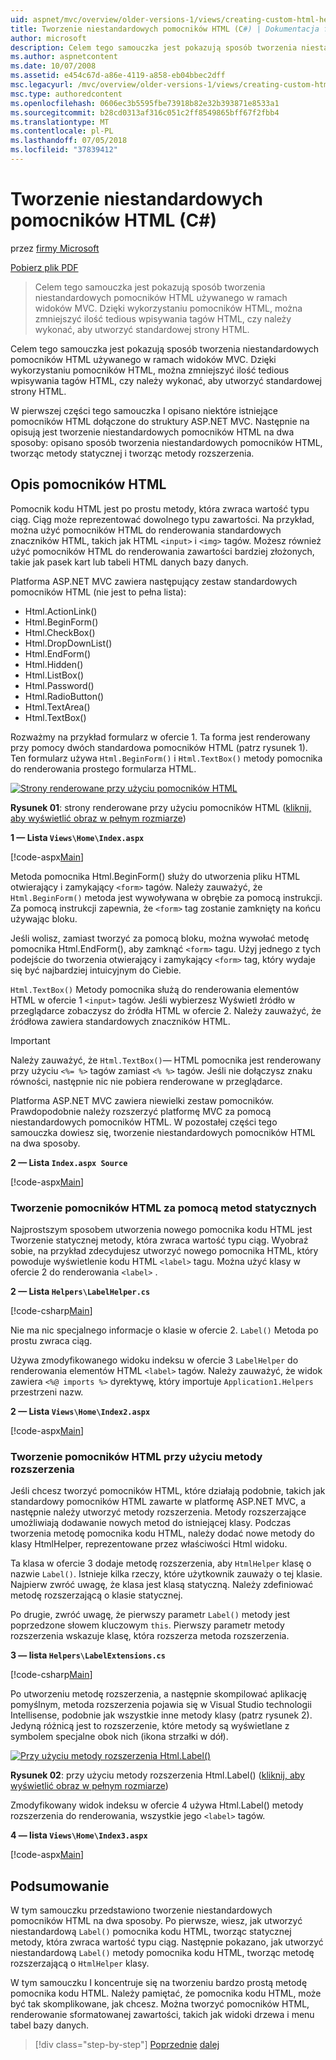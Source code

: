 ```yaml
---
uid: aspnet/mvc/overview/older-versions-1/views/creating-custom-html-helpers-cs
title: Tworzenie niestandardowych pomocników HTML (C#) | Dokumentacja firmy Microsoft
author: microsoft
description: Celem tego samouczka jest pokazują sposób tworzenia niestandardowych pomocników HTML używanego w ramach widoków MVC. Dzięki wykorzystaniu pomocnika kodu HTML...
ms.author: aspnetcontent
ms.date: 10/07/2008
ms.assetid: e454c67d-a86e-4119-a858-eb04bbec2dff
msc.legacyurl: /mvc/overview/older-versions-1/views/creating-custom-html-helpers-cs
msc.type: authoredcontent
ms.openlocfilehash: 0606ec3b5595fbe73918b82e32b393871e8533a1
ms.sourcegitcommit: b28cd0313af316c051c2ff8549865bff67f2fbb4
ms.translationtype: MT
ms.contentlocale: pl-PL
ms.lasthandoff: 07/05/2018
ms.locfileid: "37839412"
---
```

<a name="creating-custom-html-helpers-c"></a>Tworzenie niestandardowych pomocników HTML (C#)
====================
przez [firmy Microsoft](https://github.com/microsoft)

[Pobierz plik PDF](http://download.microsoft.com/download/1/1/f/11f721aa-d749-4ed7-bb89-a681b68894e6/ASPNET_MVC_Tutorial_9_CS.pdf)

> Celem tego samouczka jest pokazują sposób tworzenia niestandardowych pomocników HTML używanego w ramach widoków MVC. Dzięki wykorzystaniu pomocników HTML, można zmniejszyć ilość tedious wpisywania tagów HTML, czy należy wykonać, aby utworzyć standardowej strony HTML.


Celem tego samouczka jest pokazują sposób tworzenia niestandardowych pomocników HTML używanego w ramach widoków MVC. Dzięki wykorzystaniu pomocników HTML, można zmniejszyć ilość tedious wpisywania tagów HTML, czy należy wykonać, aby utworzyć standardowej strony HTML.

W pierwszej części tego samouczka I opisano niektóre istniejące pomocników HTML dołączone do struktury ASP.NET MVC. Następnie na opisują jest tworzenie niestandardowych pomocników HTML na dwa sposoby: opisano sposób tworzenia niestandardowych pomocników HTML, tworząc metody statycznej i tworząc metody rozszerzenia.

## <a name="understanding-html-helpers"></a>Opis pomocników HTML

Pomocnik kodu HTML jest po prostu metody, która zwraca wartość typu ciąg. Ciąg może reprezentować dowolnego typu zawartości. Na przykład, można użyć pomocników HTML do renderowania standardowych znaczników HTML, takich jak HTML `<input>` i `<img>` tagów. Możesz również użyć pomocników HTML do renderowania zawartości bardziej złożonych, takie jak pasek kart lub tabeli HTML danych bazy danych.

Platforma ASP.NET MVC zawiera następujący zestaw standardowych pomocników HTML (nie jest to pełna lista):

- Html.ActionLink()
- Html.BeginForm()
- Html.CheckBox()
- Html.DropDownList()
- Html.EndForm()
- Html.Hidden()
- Html.ListBox()
- Html.Password()
- Html.RadioButton()
- Html.TextArea()
- Html.TextBox()

Rozważmy na przykład formularz w ofercie 1. Ta forma jest renderowany przy pomocy dwóch standardowa pomocników HTML (patrz rysunek 1). Ten formularz używa `Html.BeginForm()` i `Html.TextBox()` metody pomocnika do renderowania prostego formularza HTML.


[![Strony renderowane przy użyciu pomocników HTML](creating-custom-html-helpers-cs/_static/image2.png)](creating-custom-html-helpers-cs/_static/image1.png)

**Rysunek 01**: strony renderowane przy użyciu pomocników HTML ([kliknij, aby wyświetlić obraz w pełnym rozmiarze](creating-custom-html-helpers-cs/_static/image3.png))


**1 — Lista `Views\Home\Index.aspx`**

[!code-aspx[Main](creating-custom-html-helpers-cs/samples/sample1.aspx)]

Metoda pomocnika Html.BeginForm() służy do utworzenia pliku HTML otwierający i zamykający `<form>` tagów. Należy zauważyć, że `Html.BeginForm()` metoda jest wywoływana w obrębie za pomocą instrukcji. Za pomocą instrukcji zapewnia, że `<form>` tag zostanie zamknięty na końcu używając bloku.

Jeśli wolisz, zamiast tworzyć za pomocą bloku, można wywołać metodę pomocnika Html.EndForm(), aby zamknąć `<form>` tagu. Użyj jednego z tych podejście do tworzenia otwierający i zamykający `<form>` tag, który wydaje się być najbardziej intuicyjnym do Ciebie.

`Html.TextBox()` Metody pomocnika służą do renderowania elementów HTML w ofercie 1 `<input>` tagów. Jeśli wybierzesz Wyświetl źródło w przeglądarce zobaczysz do źródła HTML w ofercie 2. Należy zauważyć, że źródłowa zawiera standardowych znaczników HTML.

> [!IMPORTANT]
> Należy zauważyć, że `Html.TextBox()`— HTML pomocnika jest renderowany przy użyciu `<%= %>` tagów zamiast `<% %>` tagów. Jeśli nie dołączysz znaku równości, następnie nic nie pobiera renderowane w przeglądarce.

Platforma ASP.NET MVC zawiera niewielki zestaw pomocników. Prawdopodobnie należy rozszerzyć platformę MVC za pomocą niestandardowych pomocników HTML. W pozostałej części tego samouczka dowiesz się, tworzenie niestandardowych pomocników HTML na dwa sposoby.

**2 — Lista `Index.aspx Source`**

[!code-aspx[Main](creating-custom-html-helpers-cs/samples/sample2.aspx)]

### <a name="creating-html-helpers-with-static-methods"></a>Tworzenie pomocników HTML za pomocą metod statycznych

Najprostszym sposobem utworzenia nowego pomocnika kodu HTML jest Tworzenie statycznej metody, która zwraca wartość typu ciąg. Wyobraź sobie, na przykład zdecydujesz utworzyć nowego pomocnika HTML, który powoduje wyświetlenie kodu HTML `<label>` tagu. Można użyć klasy w ofercie 2 do renderowania `<label>` .

**2 — Lista `Helpers\LabelHelper.cs`**

[!code-csharp[Main](creating-custom-html-helpers-cs/samples/sample3.cs)]

Nie ma nic specjalnego informacje o klasie w ofercie 2. `Label()` Metoda po prostu zwraca ciąg.

Używa zmodyfikowanego widoku indeksu w ofercie 3 `LabelHelper` do renderowania elementów HTML `<label>` tagów. Należy zauważyć, że widok zawiera `<%@ imports %>` dyrektywę, który importuje `Application1.Helpers` przestrzeni nazw.

**2 — Lista `Views\Home\Index2.aspx`**

[!code-aspx[Main](creating-custom-html-helpers-cs/samples/sample4.aspx)]

### <a name="creating-html-helpers-with-extension-methods"></a>Tworzenie pomocników HTML przy użyciu metody rozszerzenia

Jeśli chcesz tworzyć pomocników HTML, które działają podobnie, takich jak standardowy pomocników HTML zawarte w platformę ASP.NET MVC, a następnie należy utworzyć metody rozszerzenia. Metody rozszerzające umożliwiają dodawanie nowych metod do istniejącej klasy. Podczas tworzenia metodę pomocnika kodu HTML, należy dodać nowe metody do klasy HtmlHelper, reprezentowane przez właściwości Html widoku.

Ta klasa w ofercie 3 dodaje metodę rozszerzenia, aby `HtmlHelper` klasę o nazwie `Label()`. Istnieje kilka rzeczy, które użytkownik zauważy o tej klasie. Najpierw zwróć uwagę, że klasa jest klasą statyczną. Należy zdefiniować metodę rozszerzającą o klasie statycznej.

Po drugie, zwróć uwagę, że pierwszy parametr `Label()` metody jest poprzedzone słowem kluczowym `this`. Pierwszy parametr metody rozszerzenia wskazuje klasę, która rozszerza metoda rozszerzenia.

**3 — lista `Helpers\LabelExtensions.cs`**

[!code-csharp[Main](creating-custom-html-helpers-cs/samples/sample5.cs)]

Po utworzeniu metodę rozszerzenia, a następnie skompilować aplikację pomyślnym, metoda rozszerzenia pojawia się w Visual Studio technologii Intellisense, podobnie jak wszystkie inne metody klasy (patrz rysunek 2). Jedyną różnicą jest to rozszerzenie, które metody są wyświetlane z symbolem specjalne obok nich (ikona strzałki w dół).


[![Przy użyciu metody rozszerzenia Html.Label()](creating-custom-html-helpers-cs/_static/image5.png)](creating-custom-html-helpers-cs/_static/image4.png)

**Rysunek 02**: przy użyciu metody rozszerzenia Html.Label() ([kliknij, aby wyświetlić obraz w pełnym rozmiarze](creating-custom-html-helpers-cs/_static/image6.png))


Zmodyfikowany widok indeksu w ofercie 4 używa Html.Label() metody rozszerzenia do renderowania, wszystkie jego `<label>` tagów.

**4 — lista `Views\Home\Index3.aspx`**

[!code-aspx[Main](creating-custom-html-helpers-cs/samples/sample6.aspx)]

## <a name="summary"></a>Podsumowanie

W tym samouczku przedstawiono tworzenie niestandardowych pomocników HTML na dwa sposoby. Po pierwsze, wiesz, jak utworzyć niestandardową `Label()` pomocnika kodu HTML, tworząc statycznej metody, która zwraca wartość typu ciąg. Następnie pokazano, jak utworzyć niestandardową `Label()` metody pomocnika kodu HTML, tworząc metodę rozszerzającą o `HtmlHelper` klasy.

W tym samouczku I koncentruje się na tworzeniu bardzo prostą metodę pomocnika kodu HTML. Należy pamiętać, że pomocnika kodu HTML, może być tak skomplikowane, jak chcesz. Można tworzyć pomocników HTML, renderowanie sformatowanej zawartości, takich jak widoki drzewa i menu tabel bazy danych.

> [!div class="step-by-step"]
> [Poprzednie](asp-net-mvc-views-overview-cs.md)
> [dalej](using-the-tagbuilder-class-to-build-html-helpers-cs.md)
